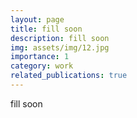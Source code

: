```yaml
---
layout: page
title: fill soon
description: fill soon
img: assets/img/12.jpg
importance: 1
category: work
related_publications: true
---
```


fill soon